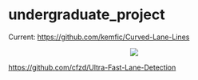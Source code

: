 # undergraduate_project

Current: https://github.com/kemfic/Curved-Lane-Lines

<p align="center">
  <img src="https://github.com/dustmqdyd/undergraduate_project/assets/139207990/5f14ee17-b97b-4a6e-9f02-9f925501360d">
</p>

https://github.com/cfzd/Ultra-Fast-Lane-Detection
